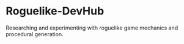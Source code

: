 # Roguelike-DevHub
Researching and experimenting with roguelike game mechanics and procedural generation.
